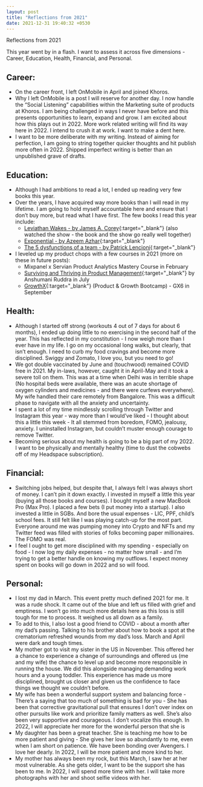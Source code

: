 ```yaml
---
layout: post
title: "Reflections from 2021"
date: 2021-12-31 19:40:32 +0530
---
```


Reflections from 2021

This year went by in a flash. I want to assess it across five dimensions - Career, Education, Health, Financial, and Personal.

## Career:

- On the career front, I left OnMobile in April and joined Khoros.
- Why I left OnMobile is a post I will reserve for another day. I now handle the “Social Listening” capabilities within the Marketing suite of products at Khoros. I am being challenged in ways I never have before and this presents opportunities to learn, expand and grow. I am excited about how this plays out in 2022. More work related writing will find its way here in 2022. I intend to crush it at work. I want to make a dent here.
- I want to be more deliberate with my writing. Instead of aiming for perfection, I am going to string together quicker thoughts and hit publish more often in 2022. Shipped imperfect writing is better than an unpublished grave of drafts.

## Education:

- Although I had ambitions to read a lot, I ended up reading very few books this year.
- Over the years, I have acquired way more books than I will read in my lifetime. I am going to hold myself accountable here and ensure that I don’t buy more, but read what I have first. The few books I read this year include:
  - [Leviathan Wakes - by James A. Corey](https://www.amazon.in/Leviathan-Wakes-Expanse-James-Corey/dp/0316129089/){:target="\_blank"} (also watched the show - the book and the show go really well together)
  - [Exponential - by Azeem Azhar](https://www.amazon.in/Exponential-accelerating-technology-transforming-business/dp/1847942911/ref=sr_1_1?crid=16Q6PKVDAU790&keywords=azeem+azhar&qid=1640973299&sprefix=azeem+azhar%2Caps%2C310&sr=8-1){:target="\_blank"}
  - [The 5 dysfunctions of a team - by Patrick Lencioni](https://www.amazon.in/Five-Dysfunctions-Team-Leadership-Lencioni-ebook/dp/B006960LQW/ref=sr_1_1_sspa?keywords=five+dysfunctions+of+a+team+book&qid=1640973337&sprefix=five+dy%2Caps%2C321&sr=8-1-spons&psc=1&spLa=ZW5jcnlwdGVkUXVhbGlmaWVyPUExSzYzNlMzMzRXNk5NJmVuY3J5cHRlZElkPUEwODk4NDY4MkhaSUkxNjBZUVI2TiZlbmNyeXB0ZWRBZElkPUEwMTg1MzY4MTU3RVVSMUY4R1gwOSZ3aWRnZXROYW1lPXNwX2F0ZiZhY3Rpb249Y2xpY2tSZWRpcmVjdCZkb05vdExvZ0NsaWNrPXRydWU=){:target="\_blank"}
- I leveled up my product chops with a few courses in 2021 (more on these in future posts):
  - Mixpanel x Servian Product Analytics Mastery Course in February
  - [Surviving and Thriving in Product Management](https://maven.com/anshumani/midcareer-product-management){:target="\_blank"} by Anshumani Ruddra in July
  - [GrowthX](https://www.growthx.club/){:target="\_blank"} (Product & Growth Bootcamp) - GX6 in September

## Health:

- Although I started off strong (workouts 4 out of 7 days for about 6 months), I ended up doing little to no exercising in the second half of the year. This has reflected in my constitution - I now weigh more than I ever have in my life. I go on my occasional long walks, but clearly, that isn’t enough. I need to curb my food cravings and become more disciplined. Swiggy and Zomato, I love you, but you need to go!
- We got double vaccinated by June and (touchwood) remained COVID free in 2021. My in-laws, however, caught it in April-May and it took a severe toll on them. This was at a time when Delhi was in terrible shape (No hospital beds were available, there was an acute shortage of oxygen cylinders and medicines - and there were curfews everywhere). My wife handled their care remotely from Bangalore. This was a difficult phase to navigate with all the anxiety and uncertainty.
- I spent a lot of my time mindlessly scrolling through Twitter and Instagram this year - way more than I would’ve liked - I thought about this a little this week - It all stemmed from boredom, FOMO, jealousy, anxiety. I uninstalled Instagram, but couldn’t muster enough courage to remove Twitter.
- Becoming serious about my health is going to be a big part of my 2022. I want to be physically and mentally healthy (time to dust the cobwebs off of my Headspace subscription).

## Financial:

- Switching jobs helped, but despite that, I always felt I was always short of money. I can’t pin it down exactly. I invested in myself a little this year (buying all those books and courses). I bought myself a new MacBook Pro (Max Pro). I placed a few bets (I put money into a startup). I also invested a little in SGBs. And bore the usual expenses - LIC, PPF, child’s school fees. It still felt like I was playing catch-up for the most part. Everyone around me was pumping money into Crypto and NFTs and my Twitter feed was filled with stories of folks becoming paper millionaires. The FOMO was real.
- I feel I ought to get more disciplined with my spending - especially on food - I now log my daily expenses - no matter how small - and I’m trying to get a better handle on knowing my outflows. I expect money spent on books will go down in 2022 and so will food.

## Personal:

- I lost my dad in March. This event pretty much defined 2021 for me. It was a rude shock. It came out of the blue and left us filled with grief and emptiness. I won’t go into much more details here as this loss is still tough for me to process. It weighed us all down as a family.
- To add to this, I also lost a good friend to COVID - about a month after my dad’s passing. Talking to his brother about how to book a spot at the crematorium refreshed wounds from my dad’s loss. March and April were dark and tough times.
- My mother got to visit my sister in the US in November. This offered her a chance to experience a change of surroundings and offered us (me and my wife) the chance to level up and become more responsible in running the house. We did this alongside managing demanding work hours and a young toddler. This experience has made us more disciplined, brought us closer and given us the confidence to face things we thought we couldn’t before.
- My wife has been a wonderful support system and balancing force - There’s a saying that too much of something is bad for you - She has been that corrective gravitational pull that ensures I don’t over index on other pursuits like work and prioritize family matters as well. She’s also been very supportive and courageous. I don’t vocalize this enough. In 2022, I will appreciate her more for the wonderful person that she is
- My daughter has been a great teacher. She is teaching me how to be more patient and giving - She gives her love so abundantly to me, even when I am short on patience. We have been bonding over Avengers. I love her dearly. In 2022, I will be more patient and more kind to her.
- My mother has always been my rock, but this March, I saw her at her most vulnerable. As she gets older, I want to be the support she has been to me. In 2022, I will spend more time with her. I will take more photographs with her and shoot selfie videos with her.
